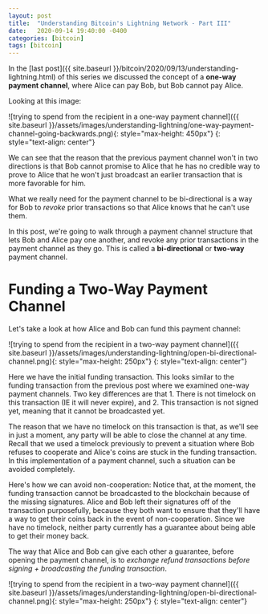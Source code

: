 ```yaml
---
layout: post
title:  "Understanding Bitcoin's Lightning Network - Part III"
date:   2020-09-14 19:40:00 -0400
categories: [bitcoin]
tags: [bitcoin]
---
```


In the [last post]({{ site.baseurl }}/bitcoin/2020/09/13/understanding-lightning.html) of this series we discussed the concept of a **one-way payment channel**, where Alice can pay Bob, but Bob cannot pay Alice.

Looking at this image:

![trying to spend from the recipient in a one-way payment channel]({{ site.baseurl }}/assets/images/understanding-lightning/one-way-payment-channel-going-backwards.png){: style="max-height: 450px"}
{: style="text-align: center"}

We can see that the reason that the previous payment channel won't in two directions is that Bob cannot promise to Alice that he has no credible way to prove to Alice that he won't just broadcast an earlier transaction that is more favorable for him.

What we really need for the payment channel to be bi-directional is a way for Bob to *revoke* prior transactions so that Alice knows that he can't use them.

In this post, we're going to walk through a payment channel structure that lets Bob and Alice pay one another, and revoke any prior transactions in the payment channel as they go. This is called a **bi-directional** or **two-way** payment channel.

# Funding a Two-Way Payment Channel

Let's take a look at how Alice and Bob can fund this payment channel:

![trying to spend from the recipient in a two-way payment channel]({{ site.baseurl }}/assets/images/understanding-lightning/open-bi-directional-channel.png){: style="max-height: 250px"}
{: style="text-align: center"}

Here we have the initial funding transaction. This looks similar to the funding transaction from the previous post where we examined one-way payment channels. Two key differences are that 1. There is not timelock on this transaction (IE it will never expire), and 2. This transaction is not signed yet, meaning that it cannot be broadcasted yet.

The reason that we have no timelock on this transaction is that, as we'll see in just a moment, any party will be able to close the channel at any time. Recall that we used a timelock previously to prevent a situation where Bob refuses to cooperate and Alice's coins are stuck in the funding transaction. In this implementation of a payment channel, such a situation can be avoided completely.

Here's how we can avoid non-cooperation: Notice that, at the moment, the funding transaction cannot be broadcasted to the blockchain because of the missing signatures. Alice and Bob left their signatures off of the transaction purposefully, because they both want to ensure that they'll have a way to get their coins back in the event of non-cooperation. Since we have no timelock, neither party currently has a guarantee about being able to get their money back.

The way that Alice and Bob can give each other a guarantee, before opening the payment channel, is to *exchange refund transactions before signing + broadcasting the funding transaction*.

![trying to spend from the recipient in a two-way payment channel]({{ site.baseurl }}/assets/images/understanding-lightning/open-bi-directional-channel.png){: style="max-height: 250px"}
{: style="text-align: center"}
